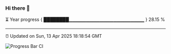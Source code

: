 ### Hi there 👋

⏳ Year progress { ████████▁▁▁▁▁▁▁▁▁▁▁▁▁▁▁▁▁▁▁▁▁▁ } 28.15 %

---

⏰ Updated on Sun, 13 Apr 2025 18:18:54 GMT

![Progress Bar CI](https://github.com/liununu/liununu/workflows/Progress%20Bar%20CI/badge.svg)
